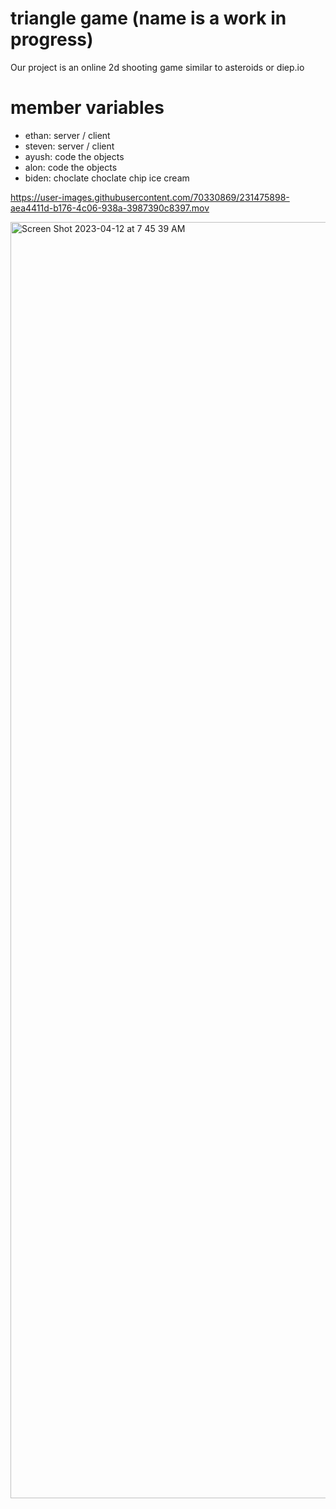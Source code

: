 # triangle game (name is a work in progress)
Our project is an online 2d shooting game similar to asteroids or diep.io

# member variables
- ethan: server / client
- steven: server / client
- ayush: code the objects
- alon: code the objects
- biden: choclate choclate chip ice cream


https://user-images.githubusercontent.com/70330869/231475898-aea4411d-b176-4c06-938a-3987390c8397.mov

<img width="2042" alt="Screen Shot 2023-04-12 at 7 45 39 AM" src="https://user-images.githubusercontent.com/70330869/231477489-95caf344-32c2-41c6-8214-0232660a527a.png">

